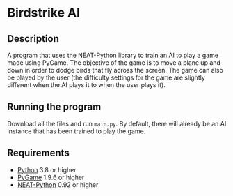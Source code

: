 # Birdstrike AI

## Description

A program that uses the NEAT-Python library to train an AI to play a game made using PyGame. The
objective of the game is to move a plane up and down in order to dodge birds that fly across the screen. The game can
also be played by the user (the difficulty settings for the game are slightly different when the AI plays it to when
the user plays it).


## Running the program

Download all the files and run `main.py`. By default, there will already be an AI instance that has been trained to
play the game.


## Requirements

- [Python](https://www.python.org/downloads/) 3.8 or higher
- [PyGame](https://www.pygame.org/wiki/GettingStarted#Pygame%20Installation) 1.9.6 or higher
- [NEAT-Python](https://neat-python.readthedocs.io/en/latest/installation.html) 0.92 or higher
